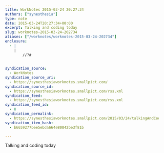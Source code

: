 ```yaml
---
title: WorkNotes 2015-03-24 20:27:34
authors: ["synesthesia"]
type: note
date: 2015-03-24T20:27:34+00:00
excerpt: Talking and coding today
slug: worknotes-2015-03-24-202734 
aliases: ["/worknotes/worknotes-2015-03-24-202734"]
enclosure:
  - |
    |
        //?#
        
        
syndication_source:
  - WorkNotes
syndication_source_uri:
  - https://synesthesiaworknotes.smallpict.com/
syndication_source_id:
  - https://synesthesiaworknotes.smallpict.com/rss.xml
syndication_feed:
  - https://synesthesiaworknotes.smallpict.com/rss.xml
syndication_feed_id:
  - 8
syndication_permalink:
  - https://synesthesiaworknotes.smallpict.com/2015/03/24/talkingAndCodingToday.html
syndication_item_hash:
  - b6659277bee5ebda664e80842be3f81b

---
```

Talking and coding today